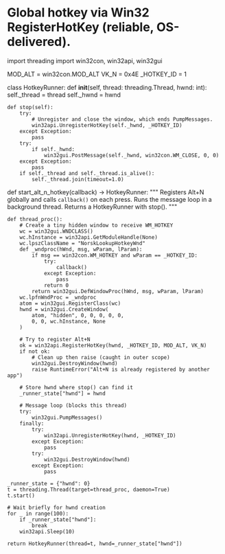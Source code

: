 # Global hotkey via Win32 RegisterHotKey (reliable, OS-delivered).

import threading
import win32con, win32api, win32gui

MOD_ALT = win32con.MOD_ALT
VK_N = 0x4E
_HOTKEY_ID = 1

class HotkeyRunner:
    def __init__(self, thread: threading.Thread, hwnd: int):
        self._thread = thread
        self._hwnd = hwnd

    def stop(self):
        try:
            # Unregister and close the window, which ends PumpMessages.
            win32api.UnregisterHotKey(self._hwnd, _HOTKEY_ID)
        except Exception:
            pass
        try:
            if self._hwnd:
                win32gui.PostMessage(self._hwnd, win32con.WM_CLOSE, 0, 0)
        except Exception:
            pass
        if self._thread and self._thread.is_alive():
            self._thread.join(timeout=1.0)

def start_alt_n_hotkey(callback) -> HotkeyRunner:
    """
    Registers Alt+N globally and calls `callback()` on each press.
    Runs the message loop in a background thread.
    Returns a HotkeyRunner with stop().
    """

    def thread_proc():
        # Create a tiny hidden window to receive WM_HOTKEY
        wc = win32gui.WNDCLASS()
        wc.hInstance = win32api.GetModuleHandle(None)
        wc.lpszClassName = "NorskLookupHotkeyWnd"
        def _wndproc(hWnd, msg, wParam, lParam):
            if msg == win32con.WM_HOTKEY and wParam == _HOTKEY_ID:
                try:
                    callback()
                except Exception:
                    pass
                return 0
            return win32gui.DefWindowProc(hWnd, msg, wParam, lParam)
        wc.lpfnWndProc = _wndproc
        atom = win32gui.RegisterClass(wc)
        hwnd = win32gui.CreateWindow(
            atom, "hidden", 0, 0, 0, 0, 0,
            0, 0, wc.hInstance, None
        )

        # Try to register Alt+N
        ok = win32api.RegisterHotKey(hwnd, _HOTKEY_ID, MOD_ALT, VK_N)
        if not ok:
            # Clean up then raise (caught in outer scope)
            win32gui.DestroyWindow(hwnd)
            raise RuntimeError("Alt+N is already registered by another app")

        # Store hwnd where stop() can find it
        _runner_state["hwnd"] = hwnd

        # Message loop (blocks this thread)
        try:
            win32gui.PumpMessages()
        finally:
            try:
                win32api.UnregisterHotKey(hwnd, _HOTKEY_ID)
            except Exception:
                pass
            try:
                win32gui.DestroyWindow(hwnd)
            except Exception:
                pass

    _runner_state = {"hwnd": 0}
    t = threading.Thread(target=thread_proc, daemon=True)
    t.start()

    # Wait briefly for hwnd creation
    for _ in range(100):
        if _runner_state["hwnd"]:
            break
        win32api.Sleep(10)

    return HotkeyRunner(thread=t, hwnd=_runner_state["hwnd"])
